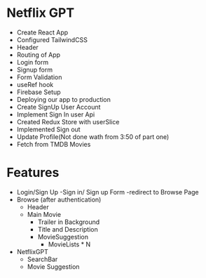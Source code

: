 # Netflix GPT

- Create React App
- Configured TailwindCSS
- Header
- Routing of App
- Login form
- Signup form
- Form Validation
- useRef hook 
- Firebase Setup
- Deploying our app to production
- Create SignUp User Account 
- Implement Sign In user Api
- Created Redux Store with userSlice
- Implemented Sign out
- Update Profile(Not done wath from 3:50 of part one)
- Fetch from TMDB Movies


# Features

- Login/Sign Up
    -Sign in/ Sign up Form
    -redirect to Browse Page
- Browse (after authentication)
    - Header
    - Main Movie
        - Trailer in Background
        - Title and Description
        - MovieSuggestion
            - MovieLists * N
- NetflixGPT
    - SearchBar
    - Movie Suggestion            